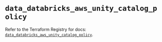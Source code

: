 # `data_databricks_aws_unity_catalog_policy`

Refer to the Terraform Registry for docs: [`data_databricks_aws_unity_catalog_policy`](https://registry.terraform.io/providers/databricks/databricks/1.48.2/docs/data-sources/aws_unity_catalog_policy).
